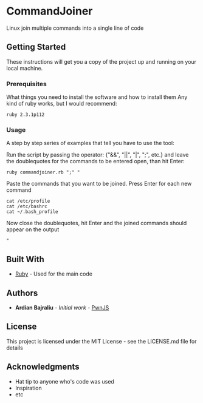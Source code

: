 # CommandJoiner

Linux join multiple commands into a single line of code

## Getting Started

These instructions will get you a copy of the project up and running on your local machine.

### Prerequisites

What things you need to install the software and how to install them
Any kind of ruby works, but I would recommend:
```
ruby 2.3.1p112
```

### Usage

A step by step series of examples that tell you have to use the tool:

Run the script by passing the operator: {"&&", "||", "|", ";", etc.} and leave the doublequotes for the commands to be entered open, than hit Enter:
```
ruby commandjoiner.rb ";" "
```

Paste the commands that you want to be joined. Press Enter for each new command
```
cat /etc/profile
cat /etc/bashrc
cat ~/.bash_profile
```

Now close the doublequotes, hit Enter and the joined commands should appear on the output
```
"
```


## Built With

* [Ruby](https://www.ruby-lang.org/) - Used for the main code

## Authors

* **Ardian Bajraliu** - *Initial work* - [PwnJS](https://github.com/pwnjs)

## License

This project is licensed under the MIT License - see the LICENSE.md file for details

## Acknowledgments

* Hat tip to anyone who's code was used
* Inspiration
* etc


